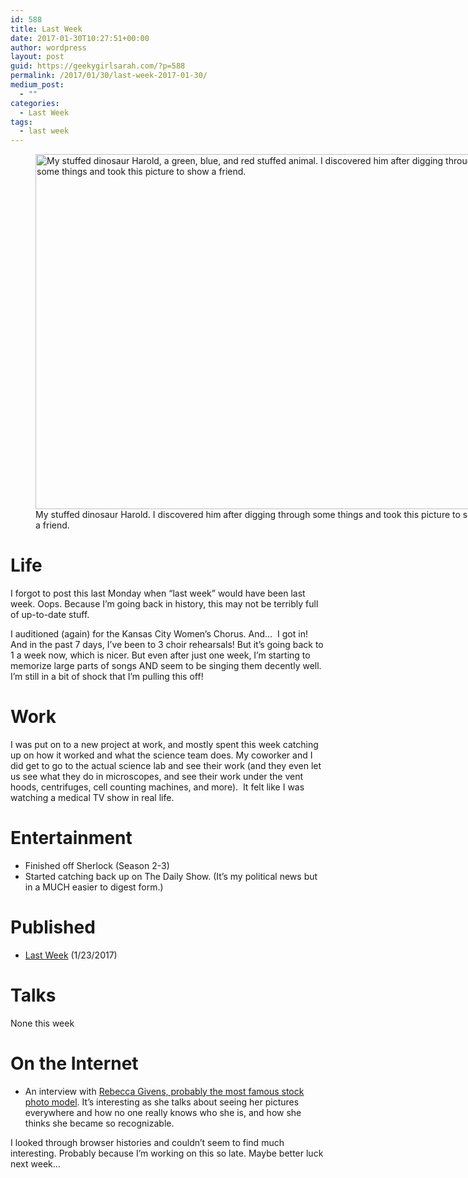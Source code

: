 ```yaml
---
id: 588
title: Last Week
date: 2017-01-30T10:27:51+00:00
author: wordpress
layout: post
guid: https://geekygirlsarah.com/?p=588
permalink: /2017/01/30/last-week-2017-01-30/
medium_post:
  - ""
categories:
  - Last Week
tags:
  - last week
---
```

<figure id="attachment_592" aria-describedby="caption-attachment-592" style="width: 720px" class="wp-caption aligncenter"><img class="wp-image-592 size-large" src="https://geekygirlsarah.com/wp-content/uploads/2017/02/img_20170112_090546-e1486484295829-1024x808.jpg" alt="My stuffed dinosaur Harold, a green, blue, and red stuffed animal. I discovered him after digging through some things and took this picture to show a friend." width="720" height="568" /><figcaption id="caption-attachment-592" class="wp-caption-text">My stuffed dinosaur Harold. I discovered him after digging through some things and took this picture to show a friend.</figcaption></figure>

<h1 style="text-align: left;">
  Life
</h1>

I forgot to post this last Monday when &#8220;last week&#8221; would have been last week. Oops. Because I&#8217;m going back in history, this may not be terribly full of up-to-date stuff.

I auditioned (again) for the Kansas City Women&#8217;s Chorus. And&#8230;  I got in! And in the past 7 days, I&#8217;ve been to 3 choir rehearsals! But it&#8217;s going back to 1 a week now, which is nicer. But even after just one week, I&#8217;m starting to memorize large parts of songs AND seem to be singing them decently well. I&#8217;m still in a bit of shock that I&#8217;m pulling this off!

# Work

I was put on to a new project at work, and mostly spent this week catching up on how it worked and what the science team does. My coworker and I did get to go to the actual science lab and see their work (and they even let us see what they do in microscopes, and see their work under the vent hoods, centrifuges, cell counting machines, and more).  It felt like I was watching a medical TV show in real life.

# Entertainment

  * Finished off Sherlock (Season 2-3)
  * Started catching back up on The Daily Show. (It&#8217;s my political news but in a MUCH easier to digest form.)

# Published

  * [Last Week](https://geekygirlsarah.com/2017/01/23/last-week-2017-01-23/) (1/23/2017)

# Talks

None this week

# On the Internet

  * An interview with [Rebecca Givens, probably the most famous stock photo model](http://www.topmodeladvice.com/interview-rebecca-givens/). It&#8217;s interesting as she talks about seeing her pictures everywhere and how no one really knows who she is, and how she thinks she became so recognizable.

I looked through browser histories and couldn&#8217;t seem to find much interesting. Probably because I&#8217;m working on this so late. Maybe better luck next week&#8230;
